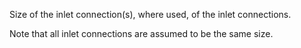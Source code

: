 Size of the inlet connection(s), where used, of the inlet connections.

Note that all inlet connections are assumed to be the same size.
